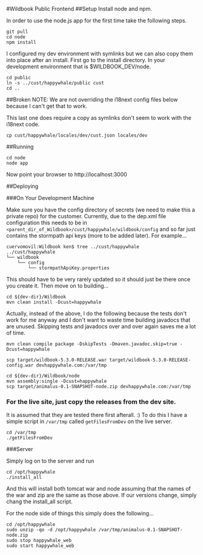 #Wildbook Public Frontend
##Setup
Install node and npm.

In order to use the node.js app for the first time take the following steps.

    git pull
    cd node
    npm install
    
I configured my dev environment with symlinks but we can also copy them into place after an install. First go to the install directory. In your development environment that is $WILDBOOK_DEV/node.

    cd public
    ln -s ../cust/happywhale/public cust
    cd ..
    
##Broken
NOTE: We are not overriding the i18next config files below because I can't get that to work.

This last one does require a copy as symlinks don't seem to work with the i18next code.

    cp cust/happywhale/locales/dev/cust.json locales/dev

##Running

    cd node
    node app
    
Now point your browser to http://localhost:3000

##Deploying

###On Your Development Machine

Make sure you have the config directory of secrets (we need to make this a private repo) for the customer. Currently, due to the dep.xml file configuration this needs to be in ```<parent_dir_of_Wildbook>/cust/happywhale/wildbook/config``` and so far just contains the stormpath api keys (more to be added later). For example...

    cuervomovil:Wildbook ken$ tree ../cust/happywhale
    ../cust/happywhale
    └── wildbook
        └── config
            └── stormpathApiKey.properties

This should have to be very rarely updated so it should just be there once you create it. Then move on to building...

    cd ${dev-dir}/Wildbook
    mvn clean install -Dcust=happywhale
    
Actually, instead of the above, I do the following because the tests don't work for me anyway and I don't want to waste time building javadocs that are unused. Skipping tests and javadocs over and over again saves me a lot of time.

    mvn clean compile package -DskipTests -Dmaven.javadoc.skip=true -Dcust=happywhale
    
    scp target/wildbook-5.3.0-RELEASE.war target/wildbook-5.3.0-RELEASE-config.war devhappywhale.com:/var/tmp
    
    cd ${dev-dir}/Wildbook/node
    mvn assembly:single -Dcust=happywhale
    scp target/animalus-0.1-SNAPSHOT-node.zip devhappywhale.com:/var/tmp
    
### For the live site, just copy the releases from the dev site.

It is assumed that they are tested there first afterall. :) To do this I have a simple script in ```/var/tmp``` called ```getFilesFromDev``` on the live server.

    cd /var/tmp
    ./getFilesFromDev
    
###Server
    
Simply log on to the server and run

    cd /opt/happywhale
    ./install_all
    
And this will install both tomcat war and node assuming that the names of the war and zip are the same as those above. If our versions change, simply chang the install_all script.

For the node side of things this simply does the following...

    cd /opt/happywhale
    sudo unzip -qo -d /opt/happywhale /var/tmp/animalus-0.1-SNAPSHOT-node.zip
    sudo stop happywhale_web
    sudo start happywhale_web
